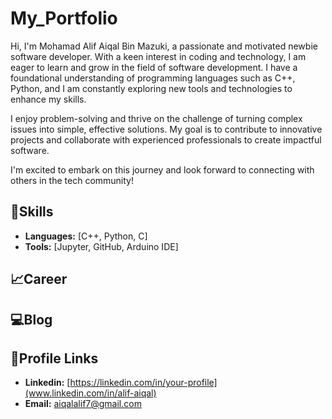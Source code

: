 # My_Portfolio
Hi, I'm Mohamad Alif Aiqal Bin Mazuki, a passionate and motivated newbie software developer. With a keen interest in coding and technology, I am eager to learn and grow in the field of software development. I have a foundational understanding of programming languages such as C++, Python, and I am constantly exploring new tools and technologies to enhance my skills.

I enjoy problem-solving and thrive on the challenge of turning complex issues into simple, effective solutions. My goal is to contribute to innovative projects and collaborate with experienced professionals to create impactful software.

I'm excited to embark on this journey and look forward to connecting with others in the tech community!


## 🔧Skills
- **Languages:** [C++, Python, C]
- **Tools:** [Jupyter, GitHub, Arduino IDE]

## 📈Career


## 💻Blog


## 📧Profile Links
- **Linkedin:** [https://linkedin.com/in/your-profile](www.linkedin.com/in/alif-aiqal)
- **Email:** aiqalalif7@gmail.com

